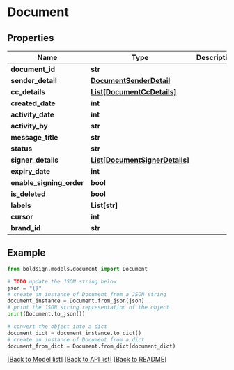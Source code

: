 # Document


## Properties

Name | Type | Description | Notes
------------ | ------------- | ------------- | -------------
**document_id** | **str** |  | [optional] 
**sender_detail** | [**DocumentSenderDetail**](DocumentSenderDetail.md) |  | [optional] 
**cc_details** | [**List[DocumentCcDetails]**](DocumentCcDetails.md) |  | [optional] 
**created_date** | **int** |  | [optional] 
**activity_date** | **int** |  | [optional] 
**activity_by** | **str** |  | [optional] 
**message_title** | **str** |  | [optional] 
**status** | **str** |  | [optional] 
**signer_details** | [**List[DocumentSignerDetails]**](DocumentSignerDetails.md) |  | [optional] 
**expiry_date** | **int** |  | [optional] 
**enable_signing_order** | **bool** |  | [optional] 
**is_deleted** | **bool** |  | [optional] 
**labels** | **List[str]** |  | [optional] 
**cursor** | **int** |  | [optional] 
**brand_id** | **str** |  | [optional] 

## Example

```python
from boldsign.models.document import Document

# TODO update the JSON string below
json = "{}"
# create an instance of Document from a JSON string
document_instance = Document.from_json(json)
# print the JSON string representation of the object
print(Document.to_json())

# convert the object into a dict
document_dict = document_instance.to_dict()
# create an instance of Document from a dict
document_from_dict = Document.from_dict(document_dict)
```
[[Back to Model list]](../README.md#documentation-for-models) [[Back to API list]](../README.md#documentation-for-api-endpoints) [[Back to README]](../README.md)



